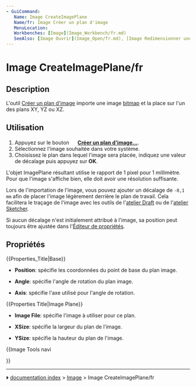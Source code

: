 ```yaml
---
- GuiCommand:
   Name: Image CreateImagePlane
   Name/fr: Image Créer un plan d'image
   MenuLocation: 
   Workbenches: [Image](Image_Workbench/fr.md)
   SeeAlso: [Image Ouvrir](Image_Open/fr.md), [Image Redimensionner une image](Image_Scaling/fr.md)
---
```


# Image CreateImagePlane/fr

## Description

L\'outil [Créer un plan d\'image](Image_CreateImagePlane/fr.md) importe une image [bitmap](bitmap/fr.md) et la place sur l\'un des plans XY, YZ ou XZ.



## Utilisation

1.  Appuyez sur le bouton **<img src="images/Image_CreateImagePlane.svg" width=16px> [Créer un plan d'image...](Image_CreateImagePlane/fr.md)**.
2.  Sélectionnez l\'image souhaitée dans votre système.
3.  Choisissez le plan dans lequel l\'image sera placée, indiquez une valeur de décalage puis appuyez sur **OK**.

L\'objet ImagePlane résultant utilise le rapport de 1 pixel pour 1 millimètre. Pour que l'image s'affiche bien, elle doit avoir une résolution suffisante.

Lors de l\'importation de l\'image, vous pouvez ajouter un décalage de `-0,1 mm` afin de placer l\'image légèrement derrière le plan de travail. Cela facilitera le traçage de l\'image avec les outils de l\'[atelier Draft](Draft_Workbench/fr.md) ou de l\'[atelier Sketcher](Sketcher_Workbench/fr.md).

Si aucun décalage n\'est initialement attribué à l\'image, sa position peut toujours être ajustée dans l\'[Éditeur de propriétés](Property_editor/fr.md).



## Propriétés


{{Properties_Title|Base}}

-    **Position**: spécifie les coordonnées du point de base du plan image.

-    **Angle**: spécifie l\'angle de rotation du plan image.

-    **Axis**: spécifie l\'axe utilisé pour l\'angle de rotation.


{{Properties Title|Image Plane}}

-    **Image File**: spécifie l\'image à utiliser pour ce plan.

-    **XSize**: spécifie la largeur du plan de l\'image.

-    **YSize**: spécifie la hauteur du plan de l\'image.





{{Image Tools navi

}}



---
⏵ [documentation index](../README.md) > [Image](Image_Workbench.md) > Image CreateImagePlane/fr

